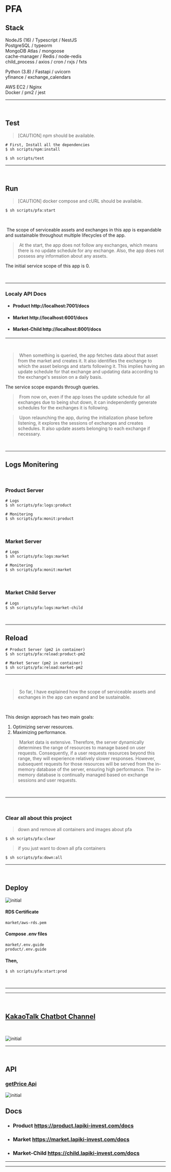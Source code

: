 # PFA

## Stack
NodeJS (16) / Typescript / NestJS <br>
PostgreSQL / typeorm <br>
MongoDB Atlas / mongoose <br>
cache-manager / Redis / node-redis <br>
child_process / axios / cron / rxjs / fxts <br>

Python (3.8) / Fastapi / uvicorn <br>
yfinance / exchange_calendars

AWS EC2 / Nginx <br>
Docker / pm2 / jest

---
<br>

## Test
>[CAUTION] npm should be available.
```shell
# First, Install all the dependencies
$ sh scripts/npm:install

$ sh scripts/test
```
---

<br>

## Run
>[CAUTION] docker compose and cURL should be available.
```shell
$ sh scripts/pfa:start
```

<br>

&nbsp;The scope of serviceable assets and exchanges in this app is expandable and sustainable throughout multiple lifecycles of the app.

>&nbsp;At the start, the app does not follow any exchanges, which means there is no update schedule for any exchange. Also, the app does not possess any information about any assets.

The initial service scope of this app is 0.

<br>

---
### Localy API Docs
- #### Product http://localhost:7001/docs
- #### Market http://localhost:6001/docs
- #### Market-Child http://localhost:8001/docs
---
<br>

>&nbsp;When something is queried, the app fetches data about that asset from the market and creates it. It also identifies the exchange to which the asset belongs and starts following it. This implies having an update schedule for that exchange and updating data according to the exchange's session on a daily basis.

The service scope expands through queries.

>&nbsp;From now on, even if the app loses the update schedule for all exchanges due to being shut down, it can independently generate schedules for the exchanges it is following.

>&nbsp;Upon relaunching the app, during the initialization phase before listening, it explores the sessions of exchanges and creates schedules. It also update assets belonging to each exchange if necessary.

<br>

---
## Logs Monitering
<br>

### Product Server
```shell
# Logs
$ sh scripts/pfa:logs:product

# Monitering
$ sh scripts/pfa:monit:product
```
<br>

### Market Server
```shell
# Logs
$ sh scripts/pfa:logs:market

# Monitering
$ sh scripts/pfa:monit:market
```
<br>

### Market Child Server
```shell
# Logs
$ sh scripts/pfa:logs:market-child
```
<br>

---
## Reload
```shell
# Product Server (pm2 in container)
$ sh scripts/pfa:reload:product-pm2
```
```shell
# Market Server (pm2 in container)
$ sh scripts/pfa:reload:market-pm2
```
---
<br>

>&nbsp;So far, I have explained how the scope of serviceable assets and exchanges in the app can expand and be sustainable.

<br>

This design approach has two main goals:
1. Optimizing server resources.
2. Maximizing performance.

>&nbsp;Market data is extensive. Therefore, the server dynamically determines the range of resources to manage based on user requests. Consequently, if a user requests resources beyond this range, they will experience relatively slower responses. However, subsequent requests for those resources will be served from the in-memory database of the server, ensuring high performance. The in-memory database is continually managed based on exchange sessions and user requests.

<br>

---

<br>

### Clear all about this project
>down and remove all containers and images about pfa
```shell
$ sh scripts/pfa:clear
```
>if you just want to down all pfa containers
```shell
$ sh scripts/pfa:down:all
```

---

<br>

## Deploy
![initial](https://storage.googleapis.com/odoldotol-image-store/deploy-dia.png)

#### RDS Certificate
```
market/aws-rds.pem
```

#### Compose .env files
```
market/.env.guide
product/.env.guide
```
#### Then,
```shell
$ sh scripts/pfa:start:prod
```

<br>

---
---

<br>

## [KakaoTalk Chatbot Channel](http://pf.kakao.com/_jxbgxmxj)

<br>

![initial](https://storage.googleapis.com/odoldotol-image-store/ezgif.com-gif-maker.gif)

---

<br>

## API

### [getPrice Api](https://product.lapiki-invest.com/docs#/Development/DevController_getPrice)

![initial](https://storage.googleapis.com/odoldotol-image-store/ezgif.com-video-to-gif.gif)

## Docs
- ### Product https://product.lapiki-invest.com/docs

- ### Market https://market.lapiki-invest.com/docs
- ### Market-Child https://child.lapiki-invest.com/docs

---
---

<br>
<br>

